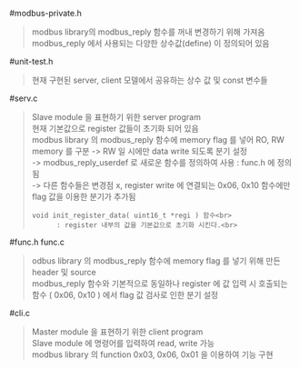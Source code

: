 #modbus-private.h
  > modbus library의 modbus_reply 함수를 꺼내 변경하기 위해 가져옴<br>
  > modbus_reply 에서 사용되는 다양한 상수값(define) 이 정의되어 있음<br>
  
#unit-test.h
  > 현재 구현된 server, client 모델에서 공유하는 상수 값 및 const 변수들<br>
  
#serv.c
  > Slave module 을 표현하기 위한 server program<br>
  > 현재 기본값으로 register 값들이 초기화 되어 있음<br>
  > modbus library 의 modbus_reply 함수에 memory flag 를 넣어 RO, RW memory 를 구분 -> RW 일 시에만 data write 되도록 분기 설정<br>
  >     -> modbus_reply_userdef 로 새로운 함수를 정의하여 사용  : func.h 에 정의됨<br>
  >     -> 다른 함수들은 변경점 x, register write 에 연결되는 0x06, 0x10 함수에만 flag 값을 이용한 분기가 추가됨<br>
  >   
  >     void init_register_data( uint16_t *regi ) 함수<br>
  >           : register 내부의 값을 기본값으로 초기화 시킨다.<br>
  
#func.h func.c
  > odbus library 의 modbus_reply 함수에 memory flag 를 넣기 위해 만든 header 및 source<br>
  > modbus_reply 함수와 기본적으로 동일하나 register 에 값 입력 시 호출되는 함수 ( 0x06, 0x10 ) 에서 flag 값 검사로 인한 분기 설정<br>
  
  
#cli.c
  > Master module 을 표현하기 위한 client program<br>
  > Slave module 에 명령어를 입력하여 read, write 가능<br>
  > modbus library 의 function 0x03, 0x06, 0x01 을 이용하여 기능 구현<br>
  

